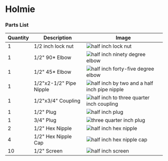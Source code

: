 # Holmie
### Parts List
| Quantity | Description | Image |
| --------- | ------------ | --------|
| 1 | 1/2 inch lock nut | ![half inch lock nut](imageRef) |
| 1 | 1/2" 90* Elbow | ![half inch ninety degree elbow](imageRef) |
| 1 | 1/2" 45* Elbow | ![half inch forty-five degree elbow](imageRef) |
| 1 | 1/2"x2-1/2" Pipe Nipple | ![half inch by two and a half inch pipe nipple](imageRef) |
| 1 | 1/2"x3/4" Coupling | ![half inch to three quarter inch coupling](imageRef) |
| 1 | 1/2" Plug | ![half inch plug](imageRef) |
| 1 | 3/4" Plug | ![three quarter inch plug](imageRef) |
| 2 | 1/2" Hex Nipple | ![half inch hex nipple](imageRef) |
| 4 | 1/2" Hex Nipple Cap | ![half inch hex nipple cap](imageRef) |
| 10 | 1/2" Screen | ![half inch screen](imageRef) |
